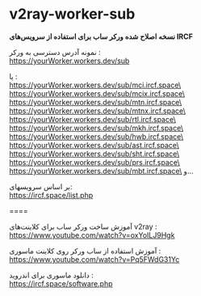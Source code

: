 # v2ray-worker-sub
**نسخه اصلاح شده ورکر ساب برای استفاده از سرویس‌های IRCF**

نمونه آدرس دسترسی به ورکر :\
https://yourWorker.workers.dev/sub

یا :\
https://yourWorker.workers.dev/sub/mci.ircf.space\
https://yourWorker.workers.dev/sub/mcix.ircf.space\
https://yourWorker.workers.dev/sub/mtn.ircf.space\
https://yourWorker.workers.dev/sub/mtnx.ircf.space\
https://yourWorker.workers.dev/sub/rtl.ircf.space\
https://yourWorker.workers.dev/sub/mkh.ircf.space\
https://yourWorker.workers.dev/sub/hwb.ircf.space\
https://yourWorker.workers.dev/sub/ast.ircf.space\
https://yourWorker.workers.dev/sub/sht.ircf.space\
https://yourWorker.workers.dev/sub/prs.ircf.space\
https://yourWorker.workers.dev/sub/mbt.ircf.space\
و...

بر اساس سرویسهای:\
https://ircf.space/list.php

====

آموزش ساخت ورکر ساب برای کلاینت‌های v2ray :\
https://www.youtube.com/watch?v=oxYoILJ9Hgk


آموزش استفاده از ساب ورکر روی کلاینت ماسوری :\
https://www.youtube.com/watch?v=Pq5FWdG31Yc

دانلود ماسوری برای اندروید :\
https://ircf.space/software.php
